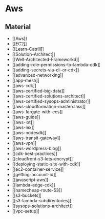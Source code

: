 # Aws

## Material

- [[Aws]]
- [[EC2]]
- [[Learn-Catrill]]
- [[Solution-Architect]]
- [[Well-Architected-Frameworkd]]
- [[adding-role-permissions-to-lambda-cdk]]
- [[adding-secrets-via-cli-or-cdk]]
- [[advanced-networking]]
- [[app-mesh]]
- [[aws-cdk]]
- [[aws-certified-big-data]]
- [[aws-certified-solutions-architect]]
- [[aws-certified-sysops-administrator]]
- [[aws-cloudformation-masterclass]]
- [[aws-fargate-with-ecs]]
- [[aws-guide]]
- [[aws-iot]]
- [[aws-lex]]
- [[aws-nodesdk]]
- [[aws-transit-gateway]]
- [[aws-vpn]]
- [[aws-wordpress-blog]]
- [[cdk-best-practices]]
- [[cloudfront-s3-lets-encrypt]]
- [[deploying-static-site-with-cdk]]
- [[ec2-container-service]]
- [[getting-account-id]]
- [[javascript-aws]]
- [[lambda-edge-cdk]]
- [[namecheap-route-53]]
- [[s3-buckets]]
- [[s3-lambda-subdirectories]]
- [[sysops-solutions-architect]]
- [[vpc-setup]]
